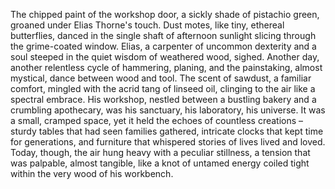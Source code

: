The chipped paint of the workshop door, a sickly shade of pistachio green, groaned under Elias Thorne's touch.  Dust motes, like tiny, ethereal butterflies, danced in the single shaft of afternoon sunlight slicing through the grime-coated window.  Elias, a carpenter of uncommon dexterity and a soul steeped in the quiet wisdom of weathered wood, sighed. Another day, another relentless cycle of hammering, planing, and the painstaking, almost mystical, dance between wood and tool.  The scent of sawdust, a familiar comfort, mingled with the acrid tang of linseed oil, clinging to the air like a spectral embrace.  His workshop, nestled between a bustling bakery and a crumbling apothecary, was his sanctuary, his laboratory, his universe.  It was a small, cramped space, yet it held the echoes of countless creations – sturdy tables that had seen families gathered, intricate clocks that kept time for generations, and furniture that whispered stories of lives lived and loved.  Today, though, the air hung heavy with a peculiar stillness, a tension that was palpable, almost tangible, like a knot of untamed energy coiled tight within the very wood of his workbench.
